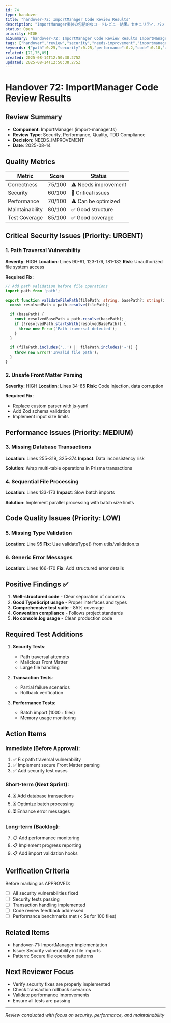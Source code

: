 ```yaml
---
id: 74
type: handover
title: "handover-72: ImportManager Code Review Results"
description: "ImportManager実装の包括的なコードレビュー結果。セキュリティ、パフォーマンス、品質の観点から評価"
status: Open
priority: HIGH
aiSummary: "handover-72: ImportManager Code Review Results ImportManager実装の包括的なコードレビュー結果。セキュリティ、パフォーマンス、品質の観点から評価 # Handover 72: ImportManager Code Review Results\n\n## Review Summary\n- **Component**: ImportManager"
tags: ["handover","review","security","needs-improvement","importmanager"]
keywords: {"path":0.25,"security":0.25,"performance":0.2,"code":0.18,"add":0.18}
related: [71,75,85]
created: 2025-08-14T12:50:38.275Z
updated: 2025-08-14T12:50:38.275Z
---
```


# Handover 72: ImportManager Code Review Results

## Review Summary
- **Component**: ImportManager (import-manager.ts)
- **Review Type**: Security, Performance, Quality, TDD Compliance
- **Decision**: NEEDS_IMPROVEMENT
- **Date**: 2025-08-14

## Quality Metrics
| Metric | Score | Status |
|--------|-------|--------|
| Correctness | 75/100 | ⚠️ Needs improvement |
| Security | 60/100 | 🔴 Critical issues |
| Performance | 70/100 | ⚠️ Can be optimized |
| Maintainability | 80/100 | ✅ Good structure |
| Test Coverage | 85/100 | ✅ Good coverage |

## Critical Security Issues (Priority: URGENT)

### 1. Path Traversal Vulnerability
**Severity**: HIGH
**Location**: Lines 90-91, 123-176, 181-182
**Risk**: Unauthorized file system access

**Required Fix**:
```typescript
// Add path validation before file operations
import path from 'path';

export function validateFilePath(filePath: string, basePath?: string): void {
  const resolvedPath = path.resolve(filePath);
  
  if (basePath) {
    const resolvedBasePath = path.resolve(basePath);
    if (!resolvedPath.startsWith(resolvedBasePath)) {
      throw new Error('Path traversal detected');
    }
  }
  
  if (filePath.includes('..') || filePath.includes('~')) {
    throw new Error('Invalid file path');
  }
}
```

### 2. Unsafe Front Matter Parsing
**Severity**: HIGH
**Location**: Lines 34-85
**Risk**: Code injection, data corruption

**Required Fix**:
- Replace custom parser with js-yaml
- Add Zod schema validation
- Implement input size limits

## Performance Issues (Priority: MEDIUM)

### 3. Missing Database Transactions
**Location**: Lines 255-319, 325-374
**Impact**: Data inconsistency risk

**Solution**: Wrap multi-table operations in Prisma transactions

### 4. Sequential File Processing
**Location**: Lines 133-173
**Impact**: Slow batch imports

**Solution**: Implement parallel processing with batch size limits

## Code Quality Issues (Priority: LOW)

### 5. Missing Type Validation
**Location**: Line 95
**Fix**: Use validateType() from utils/validation.ts

### 6. Generic Error Messages
**Location**: Lines 166-170
**Fix**: Add structured error details

## Positive Findings ✅

1. **Well-structured code** - Clear separation of concerns
2. **Good TypeScript usage** - Proper interfaces and types
3. **Comprehensive test suite** - 85% coverage
4. **Convention compliance** - Follows project standards
5. **No console.log usage** - Clean production code

## Required Test Additions

1. **Security Tests**:
   - Path traversal attempts
   - Malicious Front Matter
   - Large file handling

2. **Transaction Tests**:
   - Partial failure scenarios
   - Rollback verification

3. **Performance Tests**:
   - Batch import (1000+ files)
   - Memory usage monitoring

## Action Items

### Immediate (Before Approval):
1. ✅ Fix path traversal vulnerability
2. ✅ Implement secure Front Matter parsing
3. ✅ Add security test cases

### Short-term (Next Sprint):
4. ⏳ Add database transactions
5. ⏳ Optimize batch processing
6. ⏳ Enhance error messages

### Long-term (Backlog):
7. 📋 Add performance monitoring
8. 📋 Implement progress reporting
9. 📋 Add import validation hooks

## Verification Criteria

Before marking as APPROVED:
- [ ] All security vulnerabilities fixed
- [ ] Security tests passing
- [ ] Transaction handling implemented
- [ ] Code review feedback addressed
- [ ] Performance benchmarks met (< 5s for 100 files)

## Related Items
- handover-71: ImportManager implementation
- Issue: Security vulnerability in file imports
- Pattern: Secure file operation patterns

## Next Reviewer Focus
- Verify security fixes are properly implemented
- Check transaction rollback scenarios
- Validate performance improvements
- Ensure all tests are passing

---
*Review conducted with focus on security, performance, and maintainability*
